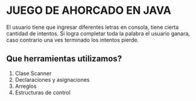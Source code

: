 # JUEGO DE AHORCADO EN JAVA

El usuario tiene que ingresar diferentes letras en consola, tiene cierta cantidad de intentos.
Si logra completar toda la palabra el usuario ganara, caso contrario una ves terminado los intentos pierde.


## Que herramientas utilizamos?

1. Clase Scanner
2. Declaraciones y asignaciones
3. Arreglos
4. Estructuras de control
